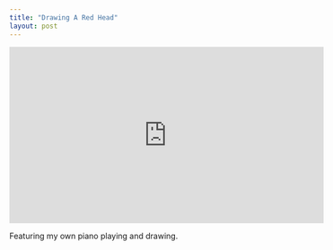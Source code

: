 ```yaml
---
title: "Drawing A Red Head"
layout: post
---
```

<iframe title="Drawing A Red Head" src="https://video.ploud.jp/videos/embed/9d19ffec-fe65-4d08-9c02-0cff05aa70d3" allowfullscreen="" sandbox="allow-same-origin allow-scripts allow-popups" width="560" height="315" frameborder="0"></iframe>

Featuring my own piano playing and drawing.
